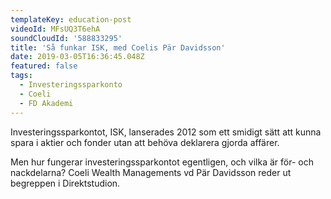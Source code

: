 ```yaml
---
templateKey: education-post
videoId: MFsUQ3T6ehA
soundCloudId: '588833295'
title: 'Så funkar ISK, med Coelis Pär Davidsson'
date: 2019-03-05T16:36:45.048Z
featured: false
tags:
  - Investeringssparkonto
  - Coeli
  - FD Akademi
---
```

Investeringssparkontot, ISK, lanserades 2012 som ett smidigt sätt att kunna spara i aktier och fonder utan att behöva deklarera gjorda affärer. 

Men hur fungerar investeringssparkontot egentligen, och vilka är för- och nackdelarna? Coeli Wealth Managements vd Pär Davidsson reder ut begreppen i Direktstudion.
